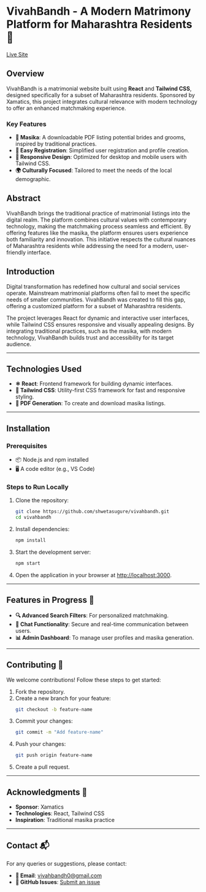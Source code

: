 # VivahBandh - A Modern Matrimony Platform for Maharashtra Residents 🎉
[Live Site](https://vivahbandh.netlify.app/)


## Overview
VivahBandh is a matrimonial website built using **React** and **Tailwind CSS**, designed specifically for a subset of Maharashtra residents. Sponsored by Xamatics, this project integrates cultural relevance with modern technology to offer an enhanced matchmaking experience.

### Key Features
- **📜 Masika**: A downloadable PDF listing potential brides and grooms, inspired by traditional practices.
- **📝 Easy Registration**: Simplified user registration and profile creation.
- **📱 Responsive Design**: Optimized for desktop and mobile users with Tailwind CSS.
- **🌍 Culturally Focused**: Tailored to meet the needs of the local demographic.

## Abstract
VivahBandh brings the traditional practice of matrimonial listings into the digital realm. The platform combines cultural values with contemporary technology, making the matchmaking process seamless and efficient. By offering features like the masika, the platform ensures users experience both familiarity and innovation. This initiative respects the cultural nuances of Maharashtra residents while addressing the need for a modern, user-friendly interface.

## Introduction
Digital transformation has redefined how cultural and social services operate. Mainstream matrimonial platforms often fail to meet the specific needs of smaller communities. VivahBandh was created to fill this gap, offering a customized platform for a subset of Maharashtra residents. 

The project leverages React for dynamic and interactive user interfaces, while Tailwind CSS ensures responsive and visually appealing designs. By integrating traditional practices, such as the masika, with modern technology, VivahBandh builds trust and accessibility for its target audience.

---

## Technologies Used
- **⚛️ React**: Frontend framework for building dynamic interfaces.
- **🎨 Tailwind CSS**: Utility-first CSS framework for fast and responsive styling.
- **📄 PDF Generation**: To create and download masika listings.

---

## Installation

### Prerequisites
- 📦 Node.js and npm installed
- 🖥️ A code editor (e.g., VS Code)

### Steps to Run Locally
1. Clone the repository:
   ```bash
   git clone https://github.com/shwetasugure/vivahbandh.git
   cd vivahbandh
   ```
2. Install dependencies:
   ```bash
   npm install
   ```
3. Start the development server:
   ```bash
   npm start
   ```
4. Open the application in your browser at [http://localhost:3000](http://localhost:3000).

---

## Features in Progress 🚀
- **🔍 Advanced Search Filters**: For personalized matchmaking.
- **💬 Chat Functionality**: Secure and real-time communication between users.
- **📊 Admin Dashboard**: To manage user profiles and masika generation.

---

## Contributing 🤝
We welcome contributions! Follow these steps to get started:
1. Fork the repository.
2. Create a new branch for your feature:
   ```bash
   git checkout -b feature-name
   ```
3. Commit your changes:
   ```bash
   git commit -m "Add feature-name"
   ```
4. Push your changes:
   ```bash
   git push origin feature-name
   ```
5. Create a pull request.

---

## Acknowledgments 🙏
- **Sponsor**: Xamatics
- **Technologies**: React, Tailwind CSS
- **Inspiration**: Traditional masika practice

---

## Contact 📬
For any queries or suggestions, please contact:
- **📧 Email**: vivahbandh0@gmail.com
- **🐛 GitHub Issues**: [Submit an issue](https://github.com/shwetasugure/vivahbandh/issues)

